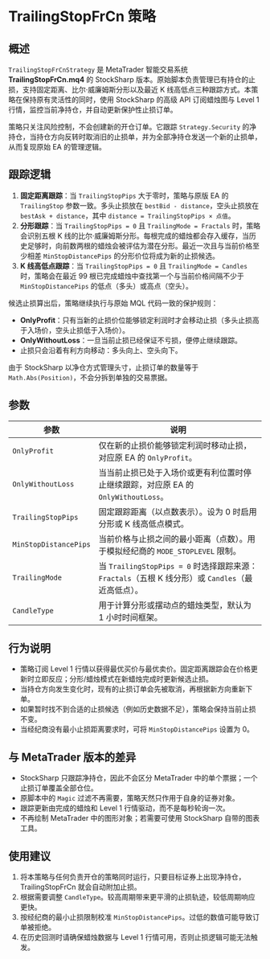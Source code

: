 # TrailingStopFrCn 策略

## 概述

`TrailingStopFrCnStrategy` 是 MetaTrader 智能交易系统 **TrailingStopFrCn.mq4** 的 StockSharp 版本。原始脚本负责管理已有持仓的止损，支持固定距离、比尔·威廉姆斯分形以及最近 K 线高低点三种跟踪方式。本策略在保持原有灵活性的同时，使用 StockSharp 的高级 API 订阅蜡烛图与 Level 1 行情，监控当前净持仓，并自动更新保护性止损订单。

策略只关注风险控制，不会创建新的开仓订单。它跟踪 `Strategy.Security` 的净持仓，当持仓方向反转时取消旧的止损单，并为全部净持仓发送一个新的止损单，从而复现原始 EA 的管理逻辑。

## 跟踪逻辑

1. **固定距离跟踪**：当 `TrailingStopPips` 大于零时，策略与原版 EA 的 `TrailingStop` 参数一致。多头止损放在 `bestBid - distance`，空头止损放在 `bestAsk + distance`，其中 `distance = TrailingStopPips × 点值`。
2. **分形跟踪**：当 `TrailingStopPips = 0` 且 `TrailingMode = Fractals` 时，策略会识别五根 K 线的比尔·威廉姆斯分形。每根完成的蜡烛都会存入缓存，当历史足够时，向前数两根的蜡烛会被评估为潜在分形。最近一次且与当前价格至少相差 `MinStopDistancePips` 的分形价位将成为新的止损候选。
3. **K 线高低点跟踪**：当 `TrailingStopPips = 0` 且 `TrailingMode = Candles` 时，策略会在最近 99 根已完成蜡烛中查找第一个与当前价格间隔不少于 `MinStopDistancePips` 的低点（多头）或高点（空头）。

候选止损算出后，策略继续执行与原始 MQL 代码一致的保护规则：

- **OnlyProfit**：只有当新的止损价位能够锁定利润时才会移动止损（多头止损高于入场价，空头止损低于入场价）。
- **OnlyWithoutLoss**：一旦当前止损已经保证不亏损，便停止继续跟踪。
- 止损只会沿着有利方向移动：多头向上、空头向下。

由于 StockSharp 以净仓方式管理头寸，止损订单的数量等于 `Math.Abs(Position)`，不会分拆到单独的交易票据。

## 参数

| 参数 | 说明 |
|------|------|
| `OnlyProfit` | 仅在新的止损价能够锁定利润时移动止损，对应原 EA 的 `OnlyProfit`。 |
| `OnlyWithoutLoss` | 当当前止损已处于入场价或更有利位置时停止继续跟踪，对应原 EA 的 `OnlyWithoutLoss`。 |
| `TrailingStopPips` | 固定跟踪距离（以点数表示）。设为 0 时启用分形或 K 线高低点模式。 |
| `MinStopDistancePips` | 当前价格与止损之间的最小距离（点数）。用于模拟经纪商的 `MODE_STOPLEVEL` 限制。 |
| `TrailingMode` | 当 `TrailingStopPips = 0` 时选择跟踪来源：`Fractals`（五根 K 线分形）或 `Candles`（最近高低点）。 |
| `CandleType` | 用于计算分形或摆动点的蜡烛类型，默认为 1 小时时间框架。 |

## 行为说明

- 策略订阅 Level 1 行情以获得最优买价与最优卖价。固定距离跟踪会在价格更新时立即反应；分形/蜡烛模式在新蜡烛完成时更新候选止损。
- 当持仓方向发生变化时，现有的止损订单会先被取消，再根据新方向重新下单。
- 如果暂时找不到合适的止损候选（例如历史数据不足），策略会保持当前止损不变。
- 当经纪商没有最小止损距离要求时，可将 `MinStopDistancePips` 设置为 0。

## 与 MetaTrader 版本的差异

- StockSharp 只跟踪净持仓，因此不会区分 MetaTrader 中的单个票据；一个止损订单覆盖全部仓位。
- 原脚本中的 `Magic` 过滤不再需要，策略天然只作用于自身的证券对象。
- 跟踪更新由完成的蜡烛和 Level 1 行情驱动，而不是每秒轮询一次。
- 不再绘制 MetaTrader 中的图形对象；若需要可使用 StockSharp 自带的图表工具。

## 使用建议

1. 将本策略与任何负责开仓的策略同时运行，只要目标证券上出现净持仓，TrailingStopFrCn 就会自动附加止损。
2. 根据需要调整 `CandleType`。较高周期带来更平滑的止损轨迹，较低周期响应更快。
3. 按经纪商的最小止损限制校准 `MinStopDistancePips`。过低的数值可能导致订单被拒绝。
4. 在历史回测时请确保蜡烛数据与 Level 1 行情可用，否则止损逻辑可能无法触发。
